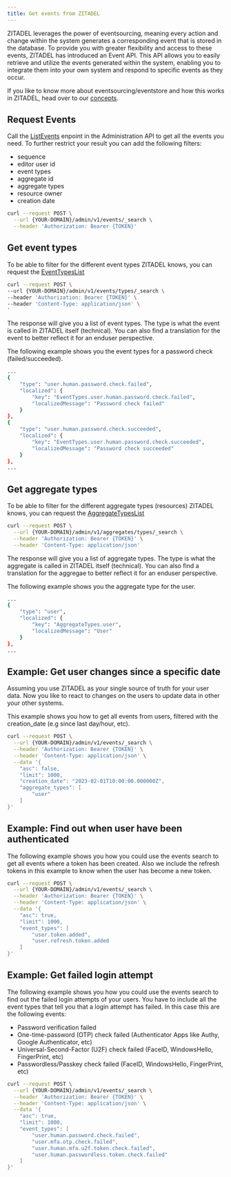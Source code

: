 ```yaml
---
title: Get events from ZITADEL
---
```


ZITADEL leverages the power of eventsourcing, meaning every action and change within the system generates a corresponding event that is stored in the database. 
To provide you with greater flexibility and access to these events, ZITADEL has introduced an Event API. 
This API allows you to easily retrieve and utilize the events generated within the system, enabling you to integrate them into your own system and respond to specific events as they occur.

If you like to know more about eventsourcing/eventstore and how this works in ZITADEL, head over to our [concepts](../../concepts/eventstore/overview).
## Request Events

Call the [ListEvents](../../apis/proto/admin#listevents) enpoint in the Administration API to get all the events you need.
To further restrict your result you can add the following filters:
- sequence
- editor user id
- event types
- aggregate id
- aggregate types
- resource owner
- creation date

```bash
curl --request POST \
  --url {YOUR-DOMAIN}/admin/v1/events/_search \
  --header 'Authorization: Bearer {TOKEN}' 
```

## Get event types

To be able to filter for the different event types ZITADEL knows, you can request the [EventTypesList](../../apis/proto/admin#listeventtypes)

```bash
curl --request POST \
--url {YOUR-DOMAIN}/admin/v1/events/types/_search \
--header 'Authorization: Bearer {TOKEN}' \
--header 'Content-Type: application/json' \
'
```

The response will give you a list of event types. The type is what the event is called in ZITADEL itself (technical).
You can also find a translation for the event to better reflect it for an enduser perspective.

The following example shows you the event types for a password check (failed/succeeded).

```bash
...
{
    "type": "user.human.password.check.failed",
    "localized": {
        "key": "EventTypes.user.human.password.check.failed",
        "localizedMessage": "Password check failed"
    }
},
{
    "type": "user.human.password.check.succeeded",
    "localized": {
        "key": "EventTypes.user.human.password.check.succeeded",
        "localizedMessage": "Password check succeeded"
    }
},
...
```

## Get aggregate types

To be able to filter for the different aggregate types (resources) ZITADEL knows, you can request the [AggregateTypesList](../../apis/proto/admin#listaggregatetypes)

```bash
curl --request POST \
  --url {YOUR-DOMAIN}/admin/v1/aggregates/types/_search \
  --header 'Authorization: Bearer {TOKEN}' \
  --header 'Content-Type: application/json'
```

The response will give you a list of aggregate types. The type is what the aggregate is called in ZITADEL itself (technical).
You can also find a translation for the aggregae to better reflect it for an enduser perspective.

The following example shows you the aggregate type for the user.

```bash
...
{
    "type": "user",
    "localized": {
        "key": "AggregateTypes.user",
        "localizedMessage": "User"
    }
},
...
```

## Example: Get user changes since a specific date

Assuming you use ZITADEL as your single source of truth for your user data.
Now you like to react to changes on the users to update data in other your other systems.

This example shows you how to get all events from users, filtered with the creation_date (e.g since last day/hour, etc).

```bash
curl --request POST \
  --url {YOUR-DOMAIN}/admin/v1/events/_search \
  --header 'Authorization: Bearer {TOKEN}' \
  --header 'Content-Type: application/json' \
  --data '{
	"asc": false,
	"limit": 1000,
	"creation_date": "2023-02-01T10:00:00.000000Z",
	"aggregate_types": [
		"user"
	]
}'
```

## Example: Find out when user have been authenticated

The following example shows you how you could use the events search to get all events where a token has been created.
Also we include the refresh tokens in this example to know when the user has become a new token.

```bash
curl --request POST \
  --url {YOUR-DOMAIN}/admin/v1/events/_search \
  --header 'Authorization: Bearer {TOKEN}' \
  --header 'Content-Type: application/json' \
  --data '{
	"asc": true,
	"limit": 1000,
	"event_types": [
		"user.token.added",
		"user.refresh.token.added
	]
}'
```


## Example: Get failed login attempt

The following example shows you how you could use the events search to find out the failed login attempts of your users.
You have to include all the event types that tell you that a login attempt has failed.
In this case this are the following events:
- Password verification failed
- One-time-password (OTP) check failed (Authenticator Apps like Authy, Google Authenticator, etc)
- Universal-Second-Factor (U2F) check failed (FaceID, WindowsHello, FingerPrint, etc)
- Passwordless/Passkey check failed (FaceID, WindowsHello, FingerPrint, etc)

```bash
curl --request POST \
  --url {YOUR-DOMAIN}/admin/v1/events/_search \
  --header 'Authorization: Bearer {TOKEN}' \
  --header 'Content-Type: application/json' \
  --data '{
	"asc": true,
	"limit": 1000,
	"event_types": [
		"user.human.password.check.failed",
		"user.mfa.otp.check.failed",
		"user.human.mfa.u2f.token.check.failed",
		"user.human.passwordless.token.check.failed"
	]
}'
```

